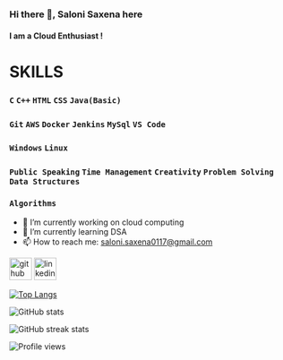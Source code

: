 ### Hi there 👋, Saloni Saxena here
#### I am a Cloud Enthusiast !

# SKILLS

### `C` `C++` `HTML` `CSS` `Java(Basic)`
### `Git` `AWS` `Docker` `Jenkins` `MySql` `VS Code`
### `Windows` `Linux`
### `Public Speaking` `Time Management` `Creativity` `Problem Solving` `Data Structures`
### `Algorithms`

- 🔭 I’m currently working on cloud computing 
- 🌱 I’m currently learning DSA
- 📫 How to reach me: saloni.saxena0117@gmail.com 


[<img src='https://cdn.jsdelivr.net/npm/simple-icons@3.0.1/icons/github.svg' alt='github' height='40'>](https://github.com/SaloniSaxena01)  [<img src='https://cdn.jsdelivr.net/npm/simple-icons@3.0.1/icons/linkedin.svg' alt='linkedin' height='40'>](https://www.linkedin.com/in/saloni-saxena-964105171/)  

[![Top Langs](https://github-readme-stats.vercel.app/api/top-langs/?username=SaloniSaxena01)](https://github.com/anuraghazra/github-readme-stats)

![GitHub stats](https://github-readme-stats.vercel.app/api?username=SaloniSaxena01&show_icons=true)  

![GitHub streak stats](https://github-readme-streak-stats.herokuapp.com/?user=SaloniSaxena01)  

![Profile views](https://gpvc.arturio.dev/SaloniSaxena01)  
